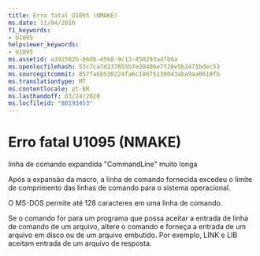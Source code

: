 ```yaml
---
title: Erro fatal U1095 (NMAKE)
ms.date: 11/04/2016
f1_keywords:
- U1095
helpviewer_keywords:
- U1095
ms.assetid: a392582b-06db-4568-9c13-450293a4fbda
ms.openlocfilehash: 55c7ca7d237655b7e20406e7f28e5b2471bdec53
ms.sourcegitcommit: 857fa6b530224fa6c18675138043aba9aa0619fb
ms.translationtype: MT
ms.contentlocale: pt-BR
ms.lasthandoff: 03/24/2020
ms.locfileid: "80193453"
---
```

# <a name="nmake-fatal-error-u1095"></a>Erro fatal U1095 (NMAKE)

linha de comando expandida "CommandLine" muito longa

Após a expansão da macro, a linha de comando fornecida excedeu o limite de comprimento das linhas de comando para o sistema operacional.

O MS-DOS permite até 128 caracteres em uma linha de comando.

Se o comando for para um programa que possa aceitar a entrada de linha de comando de um arquivo, altere o comando e forneça a entrada de um arquivo em disco ou de um arquivo embutido. Por exemplo, LINK e LIB aceitam entrada de um arquivo de resposta.
